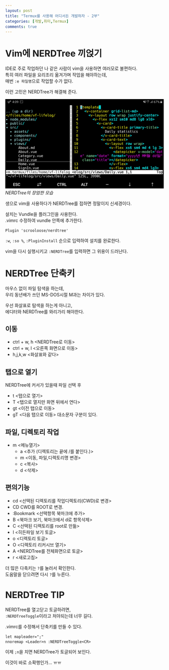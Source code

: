 ```yaml
---
layout: post
title: "Termux를 사용해 어디서든 개발하자 - 2부"
categories: [개발,취미,Termux]
comments: true
---
```

# Vim에 NERDTree 끼얹기
IDE로 주로 작업하던 나 같은 사람이 vim을 사용하면 여러모로 불편하다.  
특히 여러 파일을 요리조리 옮겨가며 작업을 해야하는데,  
매번 `:e 파일명`으로 작업할 수가 없다.

이런 고민은 NERDTree가 해결해 준다.

![alt nerdtree](/images/posts/2019-08-21/nerdtree-vim.jpg)*NERDTree의 장엄한 모습*

생으로 vim을 사용하다가 NERDTree를 접하면 정말이지 신세경이다.

설치는 Vundle을 플러그인을 사용한다.  
.vimrc 수정하여 vundle 안쪽에 추가한다.
```
Plugin 'scrooloose/nerdtree'
```
`:w`, `:so %`, `:PluginInstall` 순으로 입력하여 설치를 완료한다.

vim을 다시 실행시키고 `:NERDTree`를 입력하면 그 위용이 드러난다.

# NERDTree 단축키
마우스 없이 파일 탐색을 하는데,  
우리 동년배가 쓰던 MS-DOS시절 M과는 차이가 있다.

우선 화살표로 탐색을 하는게 아니고,  
에디터와 NERDTree를 와리가리 해야한다.

## 이동
- ctrl + w, h <NERDTree로 이동>
- ctrl + w, l <오른쪽 화면으로 이동>
- h,j,k,w <화살표와 같다>

## 탭으로 열기
NERDTree에 커서가 있을때 파일 선택 후
- t <탭으로 열기>
- T <탭으로 열지만 화면 뒤에서 연다>
- gt <이전 탭으로 이동>
- gT <다음 탭으로 이동>
대소문자 구분이 있다.

## 파일, 디렉토리 작업
- m <메뉴열기>
  - a <추가 (디렉토리는 끝에 /를 붙인다.)>
  - m <이동, 파일,디렉토리명 변경>
  - c <복사>
  - d <삭제>
## 편의기능
- cd <선택된 디렉토리를 작업디렉토리(CWD)로 변경>
- CD CWD를 ROOT로 변경.
- :Bookmark <선택항목 북마크에 추가>
- B <북마크 보기, 북마크에서 d로 항목삭제>
- C <선택된 디렉토리를 root로 만듦>
- I <히든파일 보기 토글>
- o <디렉토리 토글>
- O <디렉토리 리커시브 열기>
- A <NERDTree를 전체화면으로 토글>
- r <새로고침>

더 많은 다축키는 `?`를 눌러서 확인한다.  
도움말을 닫으려면 다시 `?`를 누른다.

# NERDTree TIP
NERDTree를 열고닫고 토글하려면,  
`:NERDTreeToggle`이라고 처야되는데 너무 길다.

.vimrc를 수정해서 단축키를 만들 수 있다.  
```
let mapleader=";"
nnoremap <Leader>n :NERDTreeToggle<CR>
```
이제 `;n`을 치면 NERDTree가 토글되어 보인다.

이것이 바로 소확행인가... ㅠㅠ
